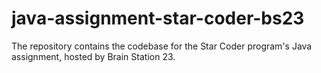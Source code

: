 # java-assignment-star-coder-bs23
The repository contains the codebase for the Star Coder program's Java assignment, hosted by Brain Station 23. 
